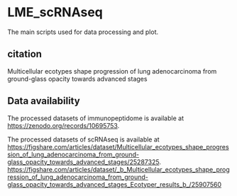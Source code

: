 # LME_scRNAseq
The main scripts used for data processing and plot.

## citation
Multicellular ecotypes shape progression of lung adenocarcinoma from ground-glass opacity towards advanced stages

## Data availability
The processed datasets of immunopeptidome is available at https://zenodo.org/records/10695753.

The processed datasets of scRNAseq is available at https://figshare.com/articles/dataset/Multicellular_ecotypes_shape_progression_of_lung_adenocarcinoma_from_ground-glass_opacity_towards_advanced_stages/25287325.
https://figshare.com/articles/dataset/_b_Multicellular_ecotypes_shape_progression_of_lung_adenocarcinoma_from_ground-glass_opacity_towards_advanced_stages_Ecotyper_results_b_/25907560
